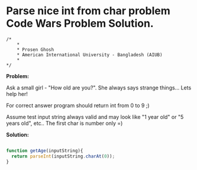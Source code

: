 # Parse nice int from char problem Code Wars Problem Solution.

```
/*
    *
    * Prosen Ghosh
    * American International University - Bangladesh (AIUB)
    *
*/
```

**Problem:**

Ask a small girl - "How old are you?". She always says strange things... Lets help her!

For correct answer program should return int from 0 to 9 ;)

Assume test input string always valid and may look like "1 year old" or "5 years old", etc.. The first char is number only =)

**Solution:**

```javascript

function getAge(inputString){
  return parseInt(inputString.charAt(0));
}

```
